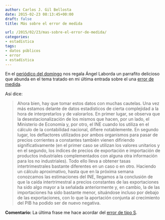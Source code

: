 ```yaml
---
author: Carlos J. Gil Bellosta
date: 2015-02-23 08:13:45+00:00
draft: false
title: Más sobre el error de medida

url: /2015/02/23/mas-sobre-el-error-de-medida/
categories:
- estadística
tags:
- datos públicos
- error
- estadística
---
```


En el [periódico del domingo](http://economia.elpais.com/economia/2015/02/20/actualidad/1424451143_267060.html) nos regala Ángel Laborda un parrafito delicioso que abunda en el tema tratado en mi última entrada sobre el  una [error de medida](http://www.datanalytics.com/2015/02/20/error-de-medida/).

Así dice:

>Ahora bien, hay que tomar estos datos con muchas cautelas. Una vez más estamos delante de datos estadísticos de cierta complejidad a la hora de interpretarlos y de valorarlos. En primer lugar, se observa que la desestacionalización de los mismos que hacen, por un lado, el Ministerio de Economía y, por otro, el INE cuando los utiliza en el cálculo de la contabilidad nacional, difiere notablemente. En segundo lugar, los deflactores utilizados por ambos organismos para pasar de precios corrientes a constantes también vienen difiriendo significativamente (en el primer caso se utilizan los valores unitarios y en el segundo, los índices de precios de exportación e importación de productos industriales complementados con alguna otra información para los no industriales). Todo ello lleva a obtener tasas intertrimestrales bastante diferentes en un caso o en otro. Haciendo un cálculo aproximativo, hasta que en la próxima semana conozcamos las estimaciones del INE, llegamos a la conclusión de que la caída intertrimestral a precios constantes de las exportaciones ha sido algo mayor a la señalada anteriormente y, en cambio, la de las importaciones ha sido bastante menor, situándose incluso por debajo de las exportaciones, con lo que la aportación conjunta al crecimiento del PIB ha podido ser de nuevo negativa.

**Comentario:** La última frase me hace acordar del [error de tipo S](http://www.stat.columbia.edu/~gelman/research/published/francis8.pdf).


